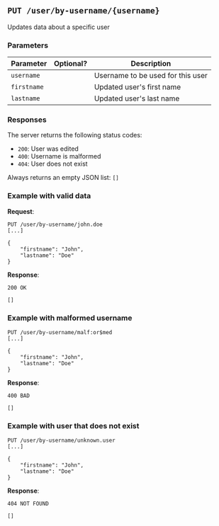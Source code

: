 ## `PUT /user/by-username/{username}`

Updates data about a specific user

### Parameters

| Parameter   | Optional?    | Description                       |
|-------------|--------------|-----------------------------------|
| `username`  |              | Username to be used for this user |
| `firstname` |              | Updated user's first name         |
| `lastname`  |              | Updated user's last name          |

### Responses

The server returns the following status codes:

- `200`: User was edited
- `400`: Username is malformed
- `404`: User does not exist

Always returns an empty JSON list: `[]`

### Example with valid data

**Request**:

```
PUT /user/by-username/john.doe
[...]

{
    "firstname": "John",
    "lastname": "Doe"
}
```

**Response**:

```
200 OK

[]
```


### Example with malformed username

```
PUT /user/by-username/malf:or$med
[...]

{
    "firstname": "John",
    "lastname": "Doe"
}
```

**Response**:

```
400 BAD

[]
```

### Example with user that does not exist
```
PUT /user/by-username/unknown.user
[...]

{
    "firstname": "John",
    "lastname": "Doe"
}
```

**Response**:

```
404 NOT FOUND

[]
```